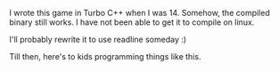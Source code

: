 I wrote this game in Turbo C++ when I was 14.
Somehow, the compiled binary still works.
I have not been able to get it to compile on linux.

I'll probably rewrite it to use readline someday :)

Till then, here's to kids programming things like this.
